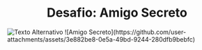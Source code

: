 <h1 align="center"> Desafio: Amigo Secreto </h1>
<img src="https://imgur.com/a/B7s7Qs4" alt="Texto Alternativo">
![Amigo Secreto](https://github.com/user-attachments/assets/3e882be8-0e5a-49bd-9244-280dfb9bebfc)
